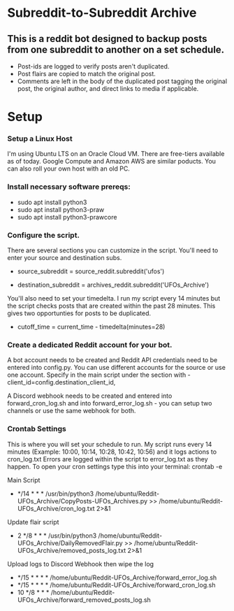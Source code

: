 # Subreddit-to-Subreddit Archive
 
## This is a reddit bot designed to backup posts from one subreddit to another on a set schedule. 
- Post-ids are logged to verify posts aren't duplicated.
- Post flairs are copied to match the original post.
- Comments are left in the body of the duplicated post tagging the original post, the original author, and direct links to media if applicable. 

# Setup

### Setup a Linux Host
I'm using Ubuntu LTS on an Oracle Cloud VM. There are free-tiers available as of today. Google Compute and Amazon AWS are similar poducts. You can also roll your own host with an old PC. 

### Install necessary software prereqs: 
- sudo apt install python3
- sudo apt install python3-praw
- sudo apt install python3-prawcore


### Configure the script.
There are several sections you can customize in the script. You'll need to enter your source and destination subs.

- source_subreddit = source_reddit.subreddit('ufos')

- destination_subreddit = archives_reddit.subreddit('UFOs_Archive')

You'll also need to set your timedelta. I run my script every 14 minutes but the script checks posts that are created within the past 28 minutes. This gives two opportunties for posts to be duplicated. 

- cutoff_time = current_time - timedelta(minutes=28)

### Create a dedicated Reddit account for your bot.
A bot account needs to be created and Reddit API credentials need to be entered into config.py. You can use different accounts for the source or use one account. Specify in the main script under the section with - client_id=config.destination_client_id,

A Discord webhook needs to be created and entered into forward_cron_log.sh and into forward_error_log.sh - you can setup two channels or use the same webhook for both. 

### Crontab Settings
This is where you will set your schedule to run. My script runs every 14 minutes (Example: 10:00, 10:14, 10:28, 10:42, 10:56) and it logs actions to cron_log.txt Errors are logged within the script to error_log.txt as they happen. To open your cron settings type this into your terminal: crontab -e

Main Script
- */14 * * * /usr/bin/python3 /home/ubuntu/Reddit-UFOs_Archive/CopyPosts-UFOs_Archives.py >> /home/ubuntu/Reddit-UFOs_Archive/cron_log.txt 2>&1

Update flair script
- 2 */8 * * * /usr/bin/python3 /home/ubuntu/Reddit-UFOs_Archive/DailyRemovedFlair.py >> /home/ubuntu/Reddit-UFOs_Archive/removed_posts_log.txt 2>&1


Upload logs to Discord Webhook then wipe the log
- */15 * * * * /home/ubuntu/Reddit-UFOs_Archive/forward_error_log.sh
- */15 * * * * /home/ubuntu/Reddit-UFOs_Archive/forward_cron_log.sh
- 10 */8 * * * /home/ubuntu/Reddit-UFOs_Archive/forward_removed_posts_log.sh

